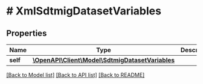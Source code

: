 # # XmlSdtmigDatasetVariables

## Properties

Name | Type | Description | Notes
------------ | ------------- | ------------- | -------------
**self** | [**\OpenAPI\Client\Model\SdtmigDatasetVariables**](SdtmigDatasetVariables.md) |  | [optional]

[[Back to Model list]](../../README.md#models) [[Back to API list]](../../README.md#endpoints) [[Back to README]](../../README.md)

